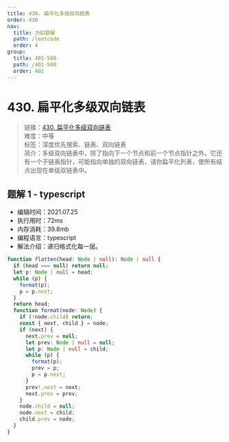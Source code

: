 ```yaml
---
title: 430. 扁平化多级双向链表
order: 430
nav:
  title: 力扣题解
  path: /leetcode
  order: 4
group:
  title: 401-500
  path: /401-500
  order: 401
---
```


# 430. 扁平化多级双向链表

> 链接：[430. 扁平化多级双向链表](https://leetcode-cn.com/problems/flatten-a-multilevel-doubly-linked-list/)  
> 难度：中等  
> 标签：深度优先搜索、链表、双向链表  
> 简介：多级双向链表中，除了指向下一个节点和前一个节点指针之外，它还有一个子链表指针，可能指向单独的双向链表，请你扁平化列表，使所有结点出现在单级双链表中。

## 题解 1 - typescript

- 编辑时间：2021.07.25
- 执行用时：72ms
- 内存消耗：39.8mb
- 编程语言：typescript
- 解法介绍：递归格式化每一层。

```typescript
function flatten(head: Node | null): Node | null {
  if (head === null) return null;
  let p: Node | null = head;
  while (p) {
    format(p);
    p = p.next;
  }
  return head;
  function format(node: Node) {
    if (!node.child) return;
    const { next, child } = node;
    if (next) {
      next.prev = null;
      let prev: Node | null = null;
      let p: Node | null = child;
      while (p) {
        format(p);
        prev = p;
        p = p.next;
      }
      prev!.next = next;
      next.prev = prev;
    }
    node.child = null;
    node.next = child;
    child.prev = node;
  }
}
```
